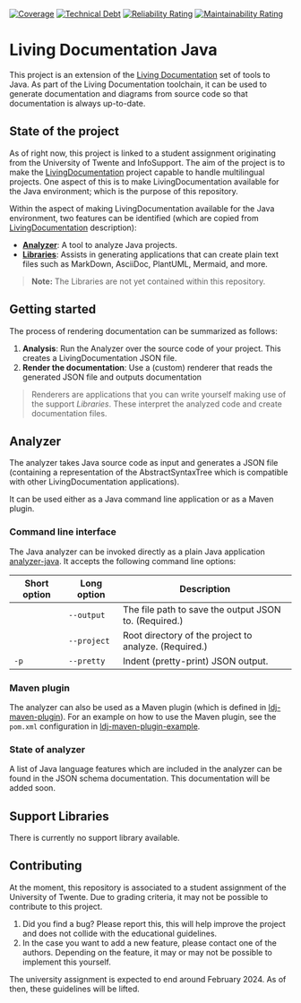 [![Coverage](https://sonarcloud.io/api/project_badges/measure?project=Ali-chakaroun_ISEP-LivingDocumentation&metric=coverage)](https://sonarcloud.io/summary/new_code?id=Ali-chakaroun_ISEP-LivingDocumentation)
[![Technical Debt](https://sonarcloud.io/api/project_badges/measure?project=Ali-chakaroun_ISEP-LivingDocumentation&metric=sqale_index)](https://sonarcloud.io/summary/new_code?id=Ali-chakaroun_ISEP-LivingDocumentation)
[![Reliability Rating](https://sonarcloud.io/api/project_badges/measure?project=Ali-chakaroun_ISEP-LivingDocumentation&metric=reliability_rating)](https://sonarcloud.io/summary/new_code?id=Ali-chakaroun_ISEP-LivingDocumentation)
[![Maintainability Rating](https://sonarcloud.io/api/project_badges/measure?project=Ali-chakaroun_ISEP-LivingDocumentation&metric=sqale_rating)](https://sonarcloud.io/summary/new_code?id=Ali-chakaroun_ISEP-LivingDocumentation)
# Living Documentation Java

This project is an extension of the [Living Documentation][ldoc] set of tools to
Java. As part of the Living Documentation toolchain, it can be used to generate
documentation and diagrams from source code so that documentation is always
up-to-date.

## State of the project

As of right now, this project is linked to a student assignment originating from the University of
Twente and InfoSupport. The aim of the project is to make the [LivingDocumentation][ldoc] project
capable to handle multilingual projects. One aspect of this is to make LivingDocumentation
available for the Java environment; which is the purpose of this repository.

Within the aspect of making LivingDocumentation available for the Java environment, two features
can be identified (which are copied from [LivingDocumentation][ldoc] description):

* [**Analyzer**](#analyzer): A tool to analyze Java projects.
* [**Libraries**](#support-libraries): Assists in generating applications that can create plain text files such as MarkDown, AsciiDoc, PlantUML, Mermaid, and more.

> **Note:** The Libraries are not yet contained within this repository.

## Getting started

The process of rendering documentation can be summarized as follows:
1. **Analysis**: Run the Analyzer over the source code of your project. This creates a LivingDocumentation JSON file.
2. **Render the documentation**: Use a (custom) renderer that reads the generated JSON file and outputs documentation

> Renderers are applications that you can write yourself making use of the support _Libraries_. These interpret the analyzed code and create documentation files.

## Analyzer

The analyzer takes Java source code as input and generates a JSON file (containing a representation 
of the AbstractSyntaxTree which is compatible with other LivingDocumentation applications).

It can be used either as a Java command line application or as a Maven plugin.

### Command line interface
The Java analyzer can be invoked directly as a plain Java application [analyzer-java](/analyzer-java). It accepts the following command
line options:


| Short option | Long option | Description |
| ------------ | ----------- | ----------- |
|  | `--output` | The file path to save the output JSON to. (Required.) |
|  | `--project` | Root directory of the project to analyze. (Required.) |
| `-p` | `--pretty` | Indent (pretty-print) JSON output.  |



### Maven plugin
The analyzer can also be used as a Maven plugin (which is defined in [ldj-maven-plugin](/ldj-maven-plugin)).
For an example on how to use the Maven plugin, see the `pom.xml` configuration in [ldj-maven-plugin-example](/ldj-maven-plugin-example).

### State of analyzer

A list of Java language features which are included in the analyzer can be found in the JSON schema documentation.
This documentation will be added soon.

## Support Libraries

There is currently no support library available. 

## Contributing
At the moment, this repository is associated to a student assignment of the University of Twente.
Due to grading criteria, it may not be possible to contribute to this project.

1. Did you find a bug? Please report this, this will help improve the project and does not collide with the educational guidelines.
2. In the case you want to add a new feature, please contact one of the authors. Depending on the feature, it may or may not be possible to implement this yourself.

The university assignment is expected to end around February 2024. As of then, these guidelines will be lifted.


[ldoc]: https://github.com/eNeRGy164/LivingDocumentation
